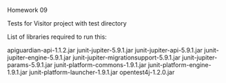 Homework 09

Tests for Visitor project with test directory

List of libraries required to run this:

apiguardian-api-1.1.2.jar
junit-jupiter-5.9.1.jar
junit-jupiter-api-5.9.1.jar
junit-jupiter-engine-5.9.1.jar
junit-jupiter-migrationsupport-5.9.1.jar
junit-jupiter-params-5.9.1.jar
junit-platform-commons-1.9.1.jar
junit-platform-engine-1.9.1.jar
junit-platform-launcher-1.9.1.jar
opentest4j-1.2.0.jar